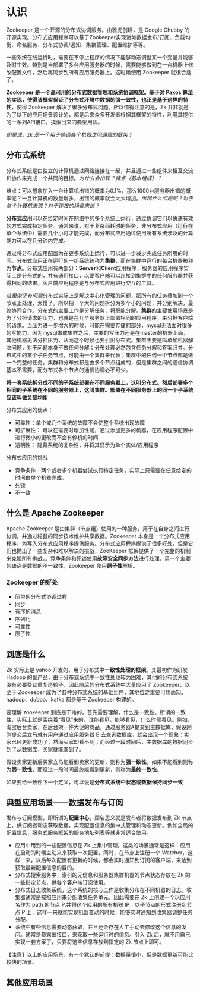 # 认识

Zookeeper 是一个开源的分布式协调服务。由雅虎创建，是 Google Chubby 的开源实现。分布式应用程序可以基于Zookeeper实现诸如数据发布/订阅、负载均衡、命名服务、分布式协调/通知、集群管理、配置维护等等。

一些系统在线运行时，需要在不停止程序的情况下能够动态调整某一个变量并能够及时生效。特别是当部署了多台应用服务器的时候，需要能够做到在一台机器上修改配置文件，然后再同步到所有应用服务器上。这时候使用 Zookeeper 就很合适了。

**Zookeeper 是一个高可用的分布式数据管理和系统协调框架。基于对 Paxos 算法的实现，使得该框架保证了分布式环境中数据的强一致性，也正是基于这样的特性**，使得 Zookeeper 解决了很多分布式问题。所以值得注意的是，Zk 并非就是为了以下的应用场景设计的，都是后来众多开发者根据其框架的特性，利用其提供的一系列API接口，摸索出来的典型用法。

*即是说，zk 是一个用于协调各个机器之间通信的框架？*

## 分布式系统

分布式系统是由独立的计算机通过网络连接在一起，并且通过一些组件来相互交流和协作来完成一个共同的目标。*为什么会出现？特点（基本组成）？*

难点：可以想象加入一台计算机出错的概率为0.1%，那么1000台服务器出错的概率呢？一旦计算机的数量增多，出错的概率就会大大增加。*出现什么问题呢？对于单个计算机来说？对于连接的场景来说？*

**分布式应用**可以在给定时间在网络中的多个系统上运行，通过协调它们以快速有效的方式完成特定任务。通常来说，对于复杂而耗时的任务，非分布式应用（运行在单个系统中）需要几个小时才能完成，而分布式应用通过使用所有系统涉及的计算能力可以在几分钟内完成。

通过将分布式应用配置为在更多系统上运行，可以进一步减少完成任务所用的时间。分布式应用正在运行的一组系统统称为**集群**，而在集群中运行的每台机器被称为**节点**。分布式应用有两部分：**Server**和**Client**应用程序，服务器的应用程序实际上是分布式的，并有通用接口，以便客户端可以连接到集群中的任何服务器并获得相同的结果。客户端应用程序是与分布式应用进行交互的工具。

*这里似乎有问题*分布式实际上是解决中心化管理的问题，把所有的任务叠加到一个节点上处理，太慢了。所以把一个大的问题拆分为多个小的问题，并分别解决，最终协同合作。分布式的主要工作是分解任务，将职能分解。**集群**的主要使用场景是为了分担请求的压力，也就是在几个服务器上部署相同的应用程序，来分担客户端的请求。当压力进一步增大的时候，可能在需要存储的部分，mysql无法面对很多的写能力，因为mysql做成集群之后，主要的写压力还是在master的机器上面，其他机器无法分担压力，从而这个时候也要引出分布式。集群主要是简单加机器解决问题，对于问题本身不做任何分解；分布处理必然包含任务分解和答案归并。分布式中的某个子任务节点，可能由一个集群来代替；集群中的任何一个节点都是做一个完整的任务。集群和分布式都是由多个节点组成的，但是集群之间的通信协调基本不需要，而分布式各个节点的通信协调必不可少。

**将一套系统拆分成不同的子系统部署在不同服务器上，这叫分布式。然后部署多个相同的子系统在不同的服务器上，这叫集群。部署在不同服务器上的同一个子系统应该叫做负载均衡**

分布式应用的优点：
- 可靠性：单个或几个系统的故障不会使整个系统出现故障
- 可扩展性： 可以在需要时增加性能，通过添加更多的机器，在应用程序配置中进行微小的更改而不会有停机的时间
- 透明性： 隐藏系统的复杂性，并将其显示为单个实体/应用程序

分布式应用的挑战
- 竞争条件：两个或者多个机器尝试执行特定任务，实际上只需要在任意给定的时间由单个机器完成。
- 死锁
- 不一致

## 什么是 Apache Zookeeper

Apache Zookeeper 是由集群（节点组）使用的一种服务，用于在自身之间进行协调，并通过稳健的同步技术维护共享数据。Zookeeper 本身是一个分布式应用程序，为写入分布式应用程序提供服务。分布式应用程序提供了很多好处，但是它们也抛出了一些复杂和难以解决的挑战，ZooKeeper 框架提供了一个完整的机制来克服所有挑战，。竞争条件和死锁使用**故障安全同步方法**进行处理，另一个主要的缺点是数据的不一致性，Zookeeper 使用**原子性**解析。

### Zookeeper 的好处

- 简单的分布式协调过程
- 同步
- 有序的消息
- 序列化
- 可靠性
- 原子性


## 到底是什么

Zk 实际上是 yahoo 开发的，用于分布式中**一致性处理的框架**。其最初作为研发 Hadoop 的副产品，由于分布式系统中一致性处理较为困难，其他的分布式系统没有必要费劲重复造轮子，因此随后的分布式系统中大量应用了 Zookeeper，以至于 Zookeeper 成为了各种分布式系统的基础组件，其地位之重要可想而知。hadoop、dubbo、kafka 都是基于 Zookeeper 构建的。

要理解 zookeeper 到底是干啥的，首先需要理解，什么是一致性。所谓的一致性，实际上就是围绕着“看见”来的，谁能看见，能够看见，什么时候看见。例如，淘宝后台卖家，在后台架一件大促的商品，通过服务器A提交到主数据库，假设刚刚提交后立马就有用户通过应用服务器 B 去查询数据库，就会出现一个现象：卖家已经更新成功了，然而买家却看不到；而经过一段时间后，主数据库的数据同步到了从数据库，买家就能查到了。

假设卖家更新后买家立马能看到卖家的更新，则称为**强一致性**，如果不能看到则称为**弱一致性**，而经过一段时间最终能看到更新，则称为**最终一致性**。

如果要给一致性下一个定义，可以说是**分布式系统中状态或数据保持同步一致**



## 典型应用场景——数据发布与订阅

发布与订阅模型，即所谓的**配置中心**，顾名思义就是发布者将数据发布到 Zk 节点上，供订阅者动态获取数据，实现配置信息的集中式管理和动态更新。例如全局的配置信息，服务式服务框架的服务地址列表等就非常适合使用。

- 应用中用到的一些配置信息在 Zk 上集中管理。这类的场景通常是这样：应用在启动的时候主动来来获取一次配置，同时，在节点上注册一个 Watcher，这样一来，以后每次配置有更新的时候，都会实时通知到订阅的客户端，来达到获取最新配置信息的目的。
- 分布式搜索服务中，索引的元信息和服务器集群机器的节点状态存放在 Zk 的一些指定节点，供各个客户端订阅使用。
- 分布式日志收集系统，这个系统的核心工作是收集分布在不同机器的日志。收集器通常是按照应用来分配收集任务单元，因此需要在 Zk 上创建一个以应用名作为 path 的节点 P.并将这个应用的所有机器 IP，以子节点的形式注册到节点 P 上，这样一来就能实现机器变动的时候，能够实时通知到收集器调整任务分配。
- 系统中有些信息需要动态获取，并且还会存在人工手动去修改这个信息的发问。通常是暴露出接口，来获取一些运行时的信息。引入 Zk 后，就不用自己实现一套方案了，只要将这些信息存放到指定的 Zk 节点上即可。

【注意】以上的应用场景，有一个默认的前提：数据量很小，但是数据更新可能比较快的场景。

## 其他应用场景

